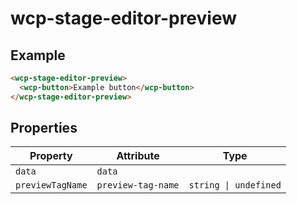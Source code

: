 # wcp-stage-editor-preview

## Example

```html
<wcp-stage-editor-preview>
  <wcp-button>Example button</wcp-button>
</wcp-stage-editor-preview>
```

## Properties

| Property         | Attribute          | Type                  |
|------------------|--------------------|-----------------------|
| `data`           | `data`             |                       |
| `previewTagName` | `preview-tag-name` | `string \| undefined` |
